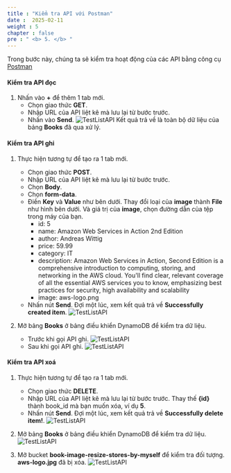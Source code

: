 ```yaml
---
title : "Kiểm tra API với Postman"
date :  2025-02-11
weight : 5
chapter : false
pre : " <b> 5. </b> "
---
```

Trong bước này, chúng ta sẽ kiểm tra hoạt động của các API bằng công cụ [Postman](https://www.postman.com/downloads/)

#### Kiểm tra API đọc

1. Nhấn vào **+** để thêm 1 tab mới.
    - Chọn giao thức **GET**.
    - Nhập URL của API liệt kê mà lưu lại từ bước trước.
    - Nhấn vào **Send**.
![TestListAPI](/images/temp/1/85.png?width=90pc)
Kết quả trả về là toàn bộ dữ liệu của bảng **Books** đã qua xử lý.

#### Kiểm tra API ghi

1. Thực hiện tương tự để tạo ra 1 tab mới.
    - Chọn giao thức **POST**.
    - Nhập URL của API liệt kê mà lưu lại từ bước trước.
    - Chọn **Body**.
    - Chọn **form-data**.
    - Điền **Key** và **Value** như bên dưới. Thay đổi loại của **image** thành **File** như hình bên dưới. Và giá trị của **image**, chọn đường dẫn của tệp trong máy của bạn.
      - id: 5
      - name: Amazon Web Services in Action 2nd Edition
      - author: Andreas Wittig
      - price: 59.99
      - category: IT
      - description: Amazon Web Services in Action, Second Edition is a comprehensive introduction to computing, storing, and networking in the AWS cloud. You'll find clear, relevant coverage of all the essential AWS services you to know, emphasizing best practices for security, high availability and scalability
      - image: aws-logo.png
    - Nhấn nút **Send**. Đợi một lúc, xem kết quả trả về **Successfully created item**.
![TestListAPI](/images/temp/1/86.png?width=90pc)

2. Mở bảng **Books** ở bảng điều khiển DynamoDB để kiểm tra dữ liệu.
    - Trước khi gọi API ghi.
  ![TestListAPI](/images/temp/1/87.png?width=90pc)
    - Sau khi gọi API ghi.
  ![TestListAPI](/images/temp/1/88.png?width=90pc)

#### Kiểm tra API xoá

1. Thực hiện tương tự để tạo ra 1 tab mới.
    - Chọn giao thức **DELETE**.
    - Nhập URL của API liệt kê mà lưu lại từ bước trước. Thay thế **{id}** thành book_id mà bạn muốn xóa, ví dụ **5**.
    - Nhấn nút **Send**. Đợi một lúc, xem kết quả trả về **Successfully delete item!**.
![TestListAPI](/images/temp/1/89.png?width=90pc)

2. Mở bảng **Books** ở bảng điều khiển DynamoDB để kiểm tra dữ liệu.
![TestListAPI](/images/temp/1/87.png?width=90pc)

3. Mở bucket **book-image-resize-stores-by-myself** để kiểm tra đối tượng. **aws-logo.jpg** đã bị xóa.
![TestListAPI](/images/temp/1/90.png?width=90pc)
